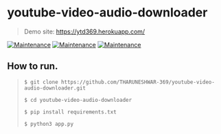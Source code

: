 # youtube-video-audio-downloader

> Demo site: https://ytd369.herokuapp.com/

[![Maintenance](https://img.shields.io/badge/python-3.9-blue.svg)](https://www.python.org/downloads/release/python-390/) 
[![Maintenance](https://img.shields.io/badge/framework-flask-red.svg)](https://flask.palletsprojects.com/en/2.0.x/) 
[![Maintenance](https://img.shields.io/badge/Frontend-HTML/CSS/JS-green.svg)](https://img.shields.io/badge/Frontend-HTML/CSS/JS-green.svg)

## How to run.
> ```$ git clone https://github.com/THARUNESHWAR-369/youtube-video-audio-downloader.git```
> 
> ```$ cd youtube-video-audio-downloader```
> 
> ```$ pip install requirements.txt```
> 
> ```$ python3 app.py```

